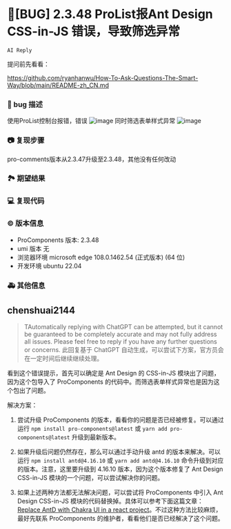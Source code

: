 # 🐛[BUG] 2.3.48 ProList报Ant Design CSS-in-JS 错误，导致筛选异常

`AI Reply`

提问前先看看：

https://github.com/ryanhanwu/How-To-Ask-Questions-The-Smart-Way/blob/main/README-zh_CN.md

### 🐛 bug 描述

使用ProList控制台报错，错误
![image](https://user-images.githubusercontent.com/24599198/210294716-c7533dee-74d5-4bf5-94d1-3a28da2f48e2.png)
同时筛选表单样式异常
![image](https://user-images.githubusercontent.com/24599198/210294797-8f5a36e6-b722-49f6-9d25-af6dec78e546.png)

<!--
详细地描述 bug，让大家都能理解
-->

### 📷 复现步骤

pro-comments版本从2.3.47升级至2.3.48，其他没有任何改动

<!--
清晰描述复现步骤，让别人也能看到问题，如果可能，尽量提供可执行代码，
如：https://codesandbox.io/ 在此处创建一个 codesandbox，方便我们更快的排查和复现问题
-->

### 🏞 期望结果

<!--
描述你原本期望看到的结果
-->

### 💻 复现代码

<!--
提供可复现的代码，仓库，或线上示例
-->

### © 版本信息

- ProComponents 版本: 2.3.48
- umi 版本 无
- 浏览器环境 microsoft edge 108.0.1462.54 (正式版本) (64 位)
- 开发环境 ubuntu 22.04

### 🚑 其他信息

<!--
如截图等其他信息可以贴在这里
-->

## chenshuai2144

> TAutomatically replying with ChatGPT can be attempted, but it cannot be guaranteed to be completely accurate and may not fully address all issues. Please feel free to reply if you have any further questions or concerns.
> 此回复基于 ChatGPT 自动生成，可以尝试下方案，官方员会在一定时间后继续继续处理。

看到这个错误提示，首先可以确定是 Ant Design 的 CSS-in-JS 模块出了问题，因为这个包导入了 ProComponents 的代码中。而筛选表单样式异常也是因为这个包出了问题。

解决方案：

1. 尝试升级 ProComponents 的版本，看看你的问题是否已经被修复。可以通过运行 `npm install pro-components@latest` 或 `yarn add pro-components@latest` 升级到最新版本。

2. 如果升级后问题仍然存在，那么可以通过手动升级 antd 的版本来解决。可以运行 `npm install antd@4.16.10` 或 `yarn add antd@4.16.10` 命令升级到对应的版本。注意，这里要升级到 4.16.10 版本，因为这个版本修复了 Ant Design CSS-in-JS 模块的一个问题，可以尝试解决你的问题。

3. 如果上述两种方法都无法解决问题，可以尝试将 ProComponents 中引入 Ant Design CSS-in-JS 模块的代码替换掉。具体可以参考下面这篇文章：[Replace AntD with Chakra UI in a react project](https://dev.to/leifhancoc/completely-replace-ant-design-with-chakra-ui-in-a-react-project-38ig)。不过这种方法比较麻烦，最好先联系 ProComponents 的维护者，看看他们是否已经解决了这个问题。
